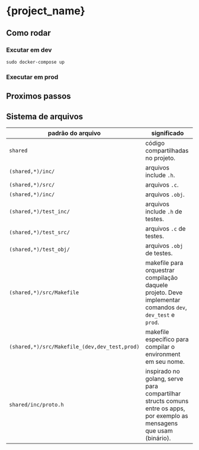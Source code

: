 # {project_name}

<!-- Project Description -->

## Como rodar

### Excutar em dev

`sudo docker-compose up`

### Executar em prod

## Proximos passos

## Sistema de arquivos

| padrão do arquivo                             | significado                                                                                                             |
| --------------------------------------------- | ----------------------------------------------------------------------------------------------------------------------- |
| `shared`                                      | código compartilhadas no projeto.                                                                                       |
| `(shared,*)/inc/`                             | arquivos include `.h`.                                                                                                  |
| `(shared,*)/src/`                             | arquivos `.c`.                                                                                                          |
| `(shared,*)/inc/`                             | arquivos `.obj`.                                                                                                        |
| `(shared,*)/test_inc/`                        | arquivos include `.h` de testes.                                                                                        |
| `(shared,*)/test_src/`                        | arquivos `.c` de testes.                                                                                                |
| `(shared,*)/test_obj/`                        | arquivos `.obj` de testes.                                                                                              |
| `(shared,*)/src/Makefile`                     | makefile para orquestrar compilação daquele projeto. Deve implementar comandos `dev`, `dev_test` e `prod`.              |
| `(shared,*)/src/Makefile_(dev,dev_test,prod)` | makefile específico para compilar o environment em seu nome.                                                            |
| `shared/inc/proto.h`                          | inspirado no golang, serve para compartilhar structs comuns entre os apps, por exemplo as mensagens que usam (binário). |

